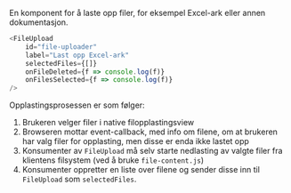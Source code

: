 En komponent for å laste opp filer, for eksempel Excel-ark eller annen dokumentasjon.

```js
<FileUpload
    id="file-uploader"
    label="Last opp Excel-ark"
    selectedFiles={[]}
    onFileDeleted={f => console.log(f)}
    onFilesSelected={f => console.log(f)}
/>
```

Opplastingsprosessen er som følger:
1. Brukeren velger filer i native filopplastingsview
2. Browseren mottar event-callback, med info om filene, om at brukeren har valg filer for opplasting, men disse er enda
ikke lastet opp
3. Konsumenter av `FileUpload` må selv starte nedlasting av valgte filer fra klientens filsystem (ved å bruke
`file-content.js`)
4. Konsumenter oppretter en liste over filene og sender disse inn til `FileUpload` som `selectedFiles`.

